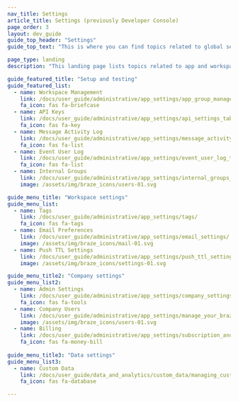 ```yaml
---
nav_title: Settings
article_title: Settings (previously Developer Console)
page_order: 3
layout: dev_guide
guide_top_header: "Settings"
guide_top_text: "This is where you can find topics related to global settings for your workspace."

page_type: landing
description: "This landing page lists topics related to app and workspace settings."

guide_featured_title: "Setup and testing"
guide_featured_list:
  - name: Workspace Management
    link: /docs/user_guide/administrative/app_settings/app_group_management/
    fa_icon: fas fa-briefcase
  - name: API Keys
    link: /docs/user_guide/administrative/app_settings/api_settings_tab/
    fa_icon: fas fa-key
  - name: Message Activity Log
    link: /docs/user_guide/administrative/app_settings/message_activity_log_tab/
    fa_icon: fas fa-list
  - name: Event User Log
    link: /docs/user_guide/administrative/app_settings/event_user_log_tab/
    fa_icon: fas fa-list
  - name: Internal Groups
    link: /docs/user_guide/administrative/app_settings/internal_groups_tab/
    image: /assets/img/braze_icons/users-01.svg

guide_menu_title: "Workspace settings"
guide_menu_list:
  - name: Tags
    link: /docs/user_guide/administrative/app_settings/tags/
    fa_icon: fas fa-tags
  - name: Email Preferences
    link: /docs/user_guide/administrative/app_settings/email_settings/
    image: /assets/img/braze_icons/mail-01.svg
  - name: Push TTL Settings
    link: /docs/user_guide/administrative/app_settings/push_ttl_settings/
    image: /assets/img/braze_icons/settings-01.svg

guide_menu_title2: "Company settings"
guide_menu_list2:
  - name: Admin Settings
    link: /docs/user_guide/administrative/app_settings/company_settings/
    fa_icon: fas fa-tools
  - name: Company Users
    link: /docs/user_guide/administrative/app_settings/manage_your_braze_users/
    image: /assets/img/braze_icons/users-01.svg
  - name: Billing
    link: /docs/user_guide/administrative/app_settings/subscription_and_usage/
    fa_icon: fas fa-money-bill
    
guide_menu_title3: "Data settings"
guide_menu_list3:
  - name: Custom Data
    link: /docs/user_guide/data_and_analytics/custom_data/managing_custom_data/
    fa_icon: fas fa-database

---
```

